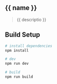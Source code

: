 ## {{ name }}

> {{ descriptio }}

## Build Setup

```bash
# install dependencies
npm install

# dev
npm run dev

# build
npm run build
```

